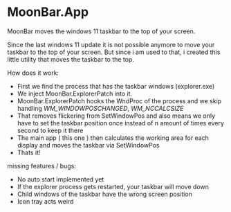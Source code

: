 # MoonBar.App
MoonBar moves the windows 11 taskbar to the top of your screen.


Since the last windows 11 update it is not possible anymore to move your taskbar to the top of your screen.
But since i am used to that, i created this little utility that moves the taskbar to the top.

How does it work:

- First we find the process that has the taskbar windows (explorer.exe)
- We inject MoonBar.ExplorerPatch into it.
- MoonBar.ExplorerPatch hooks the WndProc of the process and we skip handling *WM_WINDOWPOSCHANGED*, *WM_NCCALCSIZE*
- That removes flickering from SetWindowPos and also means we only have to set the taskbar position once instead of n amount of times every second to keep it there
- The main app ( this one ) then calculates the working area for each display and moves the taskbar via SetWindowPos
- Thats it!


missing features / bugs:

- No auto start implemented yet
- If the explorer process gets restarted, your taskbar will move down
- Child windows of the taskbar have the wrong screen position
- Icon tray acts weird
